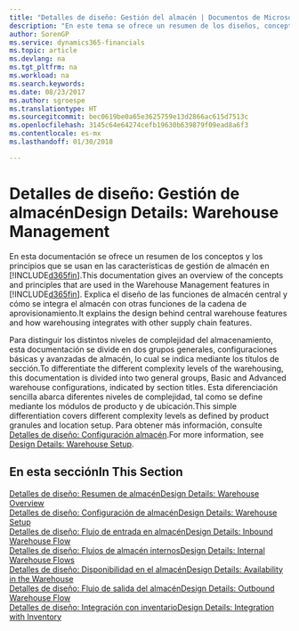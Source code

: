 ```yaml
---
title: "Detalles de diseño: Gestión del almacén | Documentos de Microsoft"
description: "En este tema se ofrece un resumen de los diseños, conceptos y principios que están detrás de las características de gestión de almacén en Finance and Operations, Business edition."
author: SorenGP
ms.service: dynamics365-financials
ms.topic: article
ms.devlang: na
ms.tgt_pltfrm: na
ms.workload: na
ms.search.keywords: 
ms.date: 08/23/2017
ms.author: sgroespe
ms.translationtype: HT
ms.sourcegitcommit: bec0619be0a65e3625759e13d2866ac615d7513c
ms.openlocfilehash: 3145c64e64274cefb19630b639879f09ead8a6f3
ms.contentlocale: es-mx
ms.lasthandoff: 01/30/2018

---
```

# <a name="design-details-warehouse-management"></a><span data-ttu-id="6531c-103">Detalles de diseño: Gestión de almacén</span><span class="sxs-lookup"><span data-stu-id="6531c-103">Design Details: Warehouse Management</span></span>
<span data-ttu-id="6531c-104">En esta documentación se ofrece un resumen de los conceptos y los principios que se usan en las características de gestión de almacén en [!INCLUDE[d365fin](includes/d365fin_md.md)].</span><span class="sxs-lookup"><span data-stu-id="6531c-104">This documentation gives an overview of the concepts and principles that are used in the Warehouse Management features in [!INCLUDE[d365fin](includes/d365fin_md.md)].</span></span> <span data-ttu-id="6531c-105">Explica el diseño de las funciones de almacén central y cómo se integra el almacén con otras funciones de la cadena de aprovisionamiento.</span><span class="sxs-lookup"><span data-stu-id="6531c-105">It explains the design behind central warehouse features and how warehousing integrates with other supply chain features.</span></span>  

<span data-ttu-id="6531c-106">Para distinguir los distintos niveles de complejidad del almacenamiento, esta documentación se divide en dos grupos generales, configuraciones básicas y avanzadas de almacén, lo cual se indica mediante los títulos de sección.</span><span class="sxs-lookup"><span data-stu-id="6531c-106">To differentiate the different complexity levels of the warehousing, this documentation is divided into two general groups, Basic and Advanced warehouse configurations, indicated by section titles.</span></span> <span data-ttu-id="6531c-107">Esta diferenciación sencilla abarca diferentes niveles de complejidad, tal como se define mediante los módulos de producto y de ubicación.</span><span class="sxs-lookup"><span data-stu-id="6531c-107">This simple differentiation covers different complexity levels as defined by product granules and location setup.</span></span> <span data-ttu-id="6531c-108">Para obtener más información, consulte [Detalles de diseño: Configuración almacén](design-details-warehouse-setup.md).</span><span class="sxs-lookup"><span data-stu-id="6531c-108">For more information, see [Design Details: Warehouse Setup](design-details-warehouse-setup.md).</span></span>  

## <a name="in-this-section"></a><span data-ttu-id="6531c-109">En esta sección</span><span class="sxs-lookup"><span data-stu-id="6531c-109">In This Section</span></span>  
[<span data-ttu-id="6531c-110">Detalles de diseño: Resumen de almacén</span><span class="sxs-lookup"><span data-stu-id="6531c-110">Design Details: Warehouse Overview</span></span>](design-details-warehouse-overview.md)  
[<span data-ttu-id="6531c-111">Detalles de diseño: Configuración de almacén</span><span class="sxs-lookup"><span data-stu-id="6531c-111">Design Details: Warehouse Setup</span></span>](design-details-warehouse-setup.md)  
[<span data-ttu-id="6531c-112">Detalles de diseño: Flujo de entrada en almacén</span><span class="sxs-lookup"><span data-stu-id="6531c-112">Design Details: Inbound Warehouse Flow</span></span>](design-details-inbound-warehouse-flow.md)  
[<span data-ttu-id="6531c-113">Detalles de diseño: Flujos de almacén internos</span><span class="sxs-lookup"><span data-stu-id="6531c-113">Design Details: Internal Warehouse Flows</span></span>](design-details-internal-warehouse-flows.md)  
[<span data-ttu-id="6531c-114">Detalles de diseño: Disponibilidad en el almacén</span><span class="sxs-lookup"><span data-stu-id="6531c-114">Design Details: Availability in the Warehouse</span></span>](design-details-availability-in-the-warehouse.md)  
[<span data-ttu-id="6531c-115">Detalles de diseño: Flujo de salida del almacén</span><span class="sxs-lookup"><span data-stu-id="6531c-115">Design Details: Outbound Warehouse Flow</span></span>](design-details-outbound-warehouse-flow.md)  
[<span data-ttu-id="6531c-116">Detalles de diseño: Integración con inventario</span><span class="sxs-lookup"><span data-stu-id="6531c-116">Design Details: Integration with Inventory</span></span>](design-details-integration-with-inventory.md)


